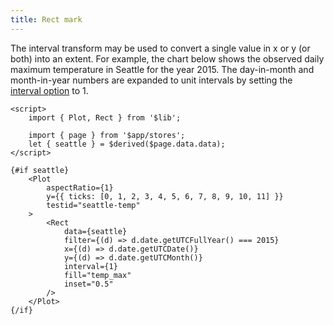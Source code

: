 ```yaml
---
title: Rect mark
---
```


The interval transform may be used to convert a single value in x or y (or both) into an extent. For example, the chart below shows the observed daily maximum temperature in Seattle for the year 2015. The day-in-month and month-in-year numbers are expanded to unit intervals by setting the [interval option](/transforms/interval) to 1.

```svelte live
<script>
    import { Plot, Rect } from '$lib';
    
    import { page } from '$app/stores';
    let { seattle } = $derived($page.data.data);
</script>

{#if seattle}
    <Plot
        aspectRatio={1}
        y={{ ticks: [0, 1, 2, 3, 4, 5, 6, 7, 8, 9, 10, 11] }}
        testid="seattle-temp"
    >
        <Rect
            data={seattle}
            filter={(d) => d.date.getUTCFullYear() === 2015}
            x={(d) => d.date.getUTCDate()}
            y={(d) => d.date.getUTCMonth()}
            interval={1}
            fill="temp_max"
            inset="0.5"
        />
    </Plot>
{/if}
```
